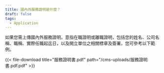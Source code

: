 ```yaml
---
title: 國內外服務證明是什麼？
draft: false
tags:
  - Application
---
```

如果您需上傳國內外服務證明，意指在職證明或離職證明，包括您的姓名、公司名稱、職稱、實際任職起迄日，以及開立單位之相關標章及簽署，您可參考以下範例。

{{< file-download title="服務證明書.pdf" path="/cms-uploads/服務證明書.pdf.pdf" >}}